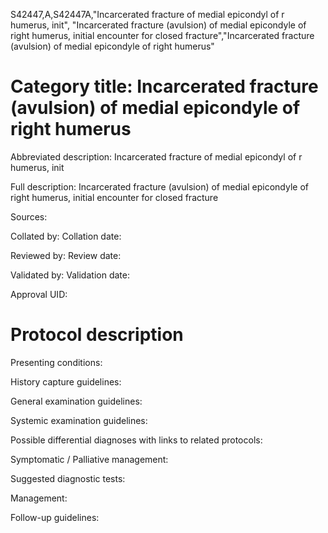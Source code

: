 S42447,A,S42447A,"Incarcerated fracture of medial epicondyl of r humerus, init", "Incarcerated fracture (avulsion) of medial epicondyle of right humerus, initial encounter for closed fracture","Incarcerated fracture (avulsion) of medial epicondyle of right humerus"
# Category title: Incarcerated fracture (avulsion) of medial epicondyle of right humerus

Abbreviated description: Incarcerated fracture of medial epicondyl of r humerus, init

Full description: Incarcerated fracture (avulsion) of medial epicondyle of right humerus, initial encounter for closed fracture

Sources:

Collated by:
Collation date:

Reviewed by:
Review date:

Validated by:
Validation date:

Approval UID:

# Protocol description

Presenting conditions:

History capture guidelines:

General examination guidelines:

Systemic examination guidelines:

Possible differential diagnoses with links to related protocols:

Symptomatic / Palliative management:

Suggested diagnostic tests:

Management:

Follow-up guidelines:
